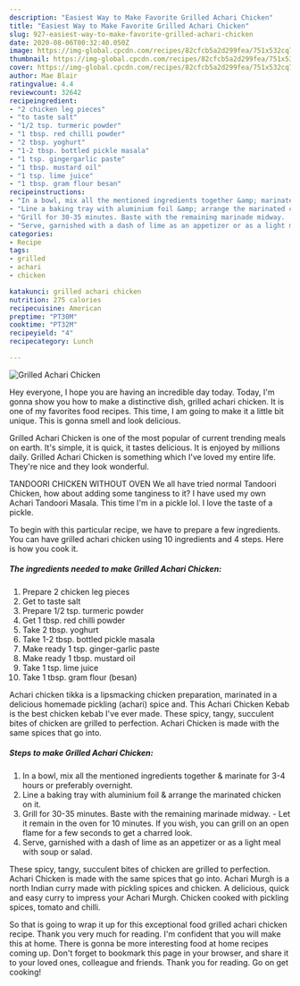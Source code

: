 ```yaml
---
description: "Easiest Way to Make Favorite Grilled Achari Chicken"
title: "Easiest Way to Make Favorite Grilled Achari Chicken"
slug: 927-easiest-way-to-make-favorite-grilled-achari-chicken
date: 2020-08-06T00:32:40.050Z
image: https://img-global.cpcdn.com/recipes/82cfcb5a2d299fea/751x532cq70/grilled-achari-chicken-recipe-main-photo.jpg
thumbnail: https://img-global.cpcdn.com/recipes/82cfcb5a2d299fea/751x532cq70/grilled-achari-chicken-recipe-main-photo.jpg
cover: https://img-global.cpcdn.com/recipes/82cfcb5a2d299fea/751x532cq70/grilled-achari-chicken-recipe-main-photo.jpg
author: Mae Blair
ratingvalue: 4.4
reviewcount: 32642
recipeingredient:
- "2 chicken leg pieces"
- "to taste salt"
- "1/2 tsp. turmeric powder"
- "1 tbsp. red chilli powder"
- "2 tbsp. yoghurt"
- "1-2 tbsp. bottled pickle masala"
- "1 tsp. gingergarlic paste"
- "1 tbsp. mustard oil"
- "1 tsp. lime juice"
- "1 tbsp. gram flour besan"
recipeinstructions:
- "In a bowl, mix all the mentioned ingredients together &amp; marinate for 3-4 hours or preferably overnight."
- "Line a baking tray with aluminium foil &amp; arrange the marinated chicken on it."
- "Grill for 30-35 minutes. Baste with the remaining marinade midway.  Let it remain in the oven for 10 minutes. If you wish, you can grill on an open flame for a few seconds to get a charred look."
- "Serve, garnished with a dash of lime as an appetizer or as a light meal with soup or salad."
categories:
- Recipe
tags:
- grilled
- achari
- chicken

katakunci: grilled achari chicken 
nutrition: 275 calories
recipecuisine: American
preptime: "PT30M"
cooktime: "PT32M"
recipeyield: "4"
recipecategory: Lunch

---
```



![Grilled Achari Chicken](https://img-global.cpcdn.com/recipes/82cfcb5a2d299fea/751x532cq70/grilled-achari-chicken-recipe-main-photo.jpg)

Hey everyone, I hope you are having an incredible day today. Today, I'm gonna show you how to make a distinctive dish, grilled achari chicken. It is one of my favorites food recipes. This time, I am going to make it a little bit unique. This is gonna smell and look delicious.

Grilled Achari Chicken is one of the most popular of current trending meals on earth. It's simple, it is quick, it tastes delicious. It is enjoyed by millions daily. Grilled Achari Chicken is something which I've loved my entire life. They're nice and they look wonderful.

TANDOORI CHICKEN WITHOUT OVEN We all have tried normal Tandoori Chicken, how about adding some tanginess to it? I have used my own Achari Tandoori Masala. This time I&#39;m in a pickle lol. I love the taste of a pickle.


To begin with this particular recipe, we have to prepare a few ingredients. You can have grilled achari chicken using 10 ingredients and 4 steps. Here is how you cook it.

<!--inarticleads1-->

##### The ingredients needed to make Grilled Achari Chicken:

1. Prepare 2 chicken leg pieces
1. Get to taste salt
1. Prepare 1/2 tsp. turmeric powder
1. Get 1 tbsp. red chilli powder
1. Take 2 tbsp. yoghurt
1. Take 1-2 tbsp. bottled pickle masala
1. Make ready 1 tsp. ginger-garlic paste
1. Make ready 1 tbsp. mustard oil
1. Take 1 tsp. lime juice
1. Take 1 tbsp. gram flour (besan)


Achari chicken tikka is a lipsmacking chicken preparation, marinated in a delicious homemade pickling (achari) spice and. This Achari Chicken Kebab is the best chicken kebab I&#39;ve ever made. These spicy, tangy, succulent bites of chicken are grilled to perfection. Achari Chicken is made with the same spices that go into. 

<!--inarticleads2-->

##### Steps to make Grilled Achari Chicken:

1. In a bowl, mix all the mentioned ingredients together &amp; marinate for 3-4 hours or preferably overnight.
1. Line a baking tray with aluminium foil &amp; arrange the marinated chicken on it.
1. Grill for 30-35 minutes. Baste with the remaining marinade midway. -  Let it remain in the oven for 10 minutes. If you wish, you can grill on an open flame for a few seconds to get a charred look.
1. Serve, garnished with a dash of lime as an appetizer or as a light meal with soup or salad.


These spicy, tangy, succulent bites of chicken are grilled to perfection. Achari Chicken is made with the same spices that go into. Achari Murgh is a north Indian curry made with pickling spices and chicken. A delicious, quick and easy curry to impress your Achari Murgh. Chicken cooked with pickling spices, tomato and chilli. 

So that is going to wrap it up for this exceptional food grilled achari chicken recipe. Thank you very much for reading. I'm confident that you will make this at home. There is gonna be more interesting food at home recipes coming up. Don't forget to bookmark this page in your browser, and share it to your loved ones, colleague and friends. Thank you for reading. Go on get cooking!
